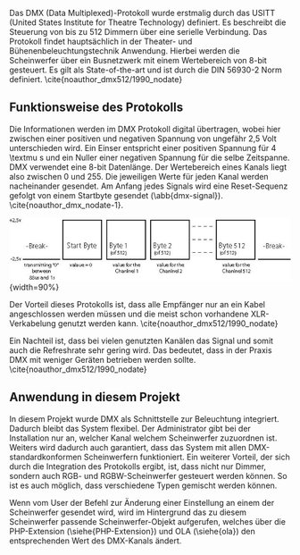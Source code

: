 Das DMX (Data Multiplexed)-Protokoll wurde erstmalig durch das USITT (United States Institute for Theatre Technology) definiert. Es beschreibt die Steuerung von bis zu 512 Dimmern über eine serielle Verbindung. Das Protokoll findet hauptsächlich in der Theater- und Bühenenbeleuchtungstechnik Anwendung. Hierbei werden die Scheinwerfer über ein Busnetzwerk mit einem Wertebereich von 8-bit gesteuert. Es gilt als State-of-the-art und ist durch die DIN 56930-2 Norm definiert. \cite{noauthor_dmx512/1990_nodate}

## Funktionsweise des Protokolls

Die Informationen werden im DMX Protokoll digital übertragen, wobei hier zwischen einer positiven und negativen Spannung von ungefähr 2,5 Volt unterschieden wird. Ein Einser entspricht einer positiven Spannung für 4 \textmu s und ein Nuller einer negativen Spannung für die selbe Zeitspanne. DMX verwendet eine 8-bit Datenlänge. Der Wertebereich eines Kanals liegt also zwischen 0 und 255. Die jeweiligen Werte für jeden Kanal werden nacheinander gesendet. Am Anfang jedes Signals wird eine Reset-Sequenz gefolgt von einem Startbyte gesendet (\abb{dmx-signal}). \cite{noauthor_dmx_nodate-1}.

![Darstellung des DMX-Signals\label{dmx-signal}](bilder/Clemens/dmx.jpg){width=90%}

Der Vorteil dieses Protokolls ist, dass alle Empfänger nur an ein Kabel angeschlossen werden müssen und die meist schon vorhandene XLR-Verkabelung genutzt werden kann. \cite{noauthor_dmx512/1990_nodate}

Ein Nachteil ist, dass bei vielen genutzten Kanälen das Signal und somit auch die Refreshrate sehr gering wird. Das bedeutet, dass in der Praxis DMX mit weniger Geräten betrieben werden sollte. \cite{noauthor_dmx512/1990_nodate}

## Anwendung in diesem Projekt

In diesem Projekt wurde DMX als Schnittstelle zur Beleuchtung integriert. Dadurch bleibt das System flexibel. Der Administrator gibt bei der Installation nur an, welcher Kanal welchem Scheinwerfer zuzuordnen ist. Weiters wird dadurch auch garantiert, dass das System mit allen DMX-standardkonformen Scheinwerfern funktioniert. Ein weiterer Vorteil, der sich durch die Integration des Protokolls ergibt, ist, dass nicht nur Dimmer, sondern auch RGB- und RGBW-Scheinwerfer gesteuert werden können. So ist es auch möglich, dass verschiedene Typen gemischt werden können.

Wenn vom User der Befehl zur Änderung einer Einstellung an einem der Scheinwerfer gesendet wird, wird im Hintergrund das zu diesem Scheinwerfer passende Scheinwerfer-Objekt aufgerufen, welches über die PHP-Extension (\siehe{PHP-Extension}) und OLA (\siehe{ola}) den entsprechenden Wert des DMX-Kanals ändert.